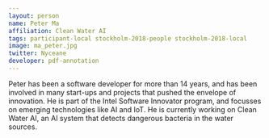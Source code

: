 ```yaml
---
layout: person
name: Peter Ma
affiliation: Clean Water AI
tags: participant-local stockholm-2018-people stockholm-2018-local
image: ma_peter.jpg
twitter: Nyceane
developer: pdf-annotation
---
```

Peter has been a software developer for more than 14 years, and has been involved in many start-ups and projects that pushed the envelope of innovation. He is part of the Intel Software Innovator program, and focusses on emerging technologies like AI and IoT. He is currently working on Clean Water AI, an AI system that detects dangerous bacteria in the water sources.